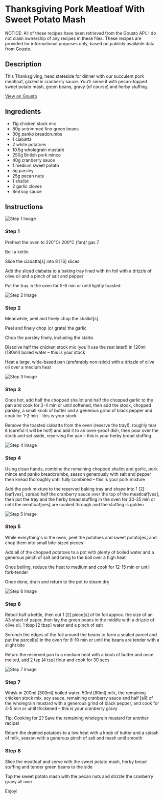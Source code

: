 # Thanksgiving Pork Meatloaf With Sweet Potato Mash

NOTICE: All of these recipes have been retrieved from the Gousto API. I do not claim ownership of any recipes in these files. These recipes are provided for informational purposes only, based on publicly available data from Gousto.

## Description

This Thanksgiving, head stateside for dinner with our succulent pork meatloaf, glazed in cranberry sauce. You'll serve it with pecan-topped sweet potato mash, green beans, gravy (of course) and herby stuffing. 

[View on Gousto](https://www.gousto.co.uk/recipes/cookbook/thanksgiving-pork-meatloaf-with-sweet-potato-mash)

## Ingredients

- 11g chicken stock mix
- 80g untrimmed fine green beans
- 30g panko breadcrumbs
- 1 ciabatta
- 2 white potatoes
- 10.5g wholegrain mustard
- 250g British pork mince
- 40g cranberry sauce
- 1 medium sweet potato
- 5g parsley
- 25g pecan nuts
- 1 shallot
- 2 garlic cloves
- 8ml soy sauce

## Instructions

![Step 1 Image](https://production-media.gousto.co.uk/cms/recipe-step-image/Step-1-1635261767574-x200.jpg)

### Step 1

Preheat the oven to 220°C/ 200°C (fan)/ gas 7

Boil a kettle

Slice the ciabatta<span class="text-danger">[s]</span> into 8 <span class="text-danger">[16]</span> slices

Add the sliced ciabatta to a baking tray lined with tin foil with a drizzle of olive oil and a pinch of salt and pepper

Put the tray in the oven for 5-6 min or until lightly toasted

![Step 2 Image](https://production-media.gousto.co.uk/cms/recipe-step-image/Step-2-1635261770301-x200.jpg)

### Step 2

Meanwhile, peel and finely chop the shallot<span class="text-danger">[s]</span>

Peel and finely chop (or grate) the garlic

Chop the parsley finely, including the stalks

Dissolve half the chicken stock mix (you'll use the rest later!) in 120ml <span class="text-danger">[180ml]</span> boiled water – this is your stock

Heat a large, wide-based pan (preferably non-stick) with a drizzle of olive oil over a medium heat

![Step 3 Image](https://production-media.gousto.co.uk/cms/recipe-step-image/Step-3-1635261772837-x200.jpg)

### Step 3

Once hot, add half the chopped shallot and half the chopped garlic to the pan and cook for 3-4 min or until softened, then add the stock, chopped parsley, a small knob of butter and a generous grind of black pepper and cook for 1-2 min – this is your stock

Remove the toasted ciabatta from the oven (reserve the tray!), roughly tear it (careful it will be hot!) and add it to an oven-proof dish, then pour over the stock and set aside, reserving the pan – this is your herby bread stuffing

![Step 4 Image](https://production-media.gousto.co.uk/cms/recipe-step-image/Step-4-1635261775791-x200.jpg)

### Step 4

Using clean hands, combine the remaining chopped shallot and garlic, pork mince and panko breadcrumbs, season generously with salt and pepper then knead thoroughly until fully combined – this is your pork mixture

Add the pork mixture to the reserved baking tray and shape into 1 <span class="text-danger">[2] </span>loaf<span class="text-danger">[ves]</span>, spread half the cranberry sauce over the top of the meatloaf<span class="text-danger">[ves]</span>, then put the tray and the herby bread stuffing in the oven for 30-35 min or until the meatloaf<span class="text-danger">[ves] </span>are cooked through and the stuffing is golden

![Step 5 Image](https://production-media.gousto.co.uk/cms/recipe-step-image/Step-5-1635261778355-x200.jpg)

### Step 5

While everything's in the oven, peel the potatoes and sweet potato<span class="text-danger">[es]</span> and chop them into small bite-sized pieces

Add all of the chopped potatoes to a pot with plenty of boiled water and a generous pinch of salt and bring to the boil over a high heat

Once boiling, reduce the heat to medium and cook for 12-15 min or until fork-tender

Once done, drain and return to the pot to steam dry

![Step 6 Image](https://production-media.gousto.co.uk/cms/recipe-step-image/Step-6-1635261781275-x200.jpg)

### Step 6

Reboil half a kettle, then cut 1 <span class="text-danger">[2]</span> piece<span class="text-danger">[s]</span> of tin foil approx. the size of an A3 sheet of paper, then lay the green beans in the middle with a drizzle of olive oil, 1 tbsp <span class="text-danger">[2 tbsp]</span> water and a pinch of salt

Scrunch the edges of the foil around the beans to form a sealed parcel and put the parcel<span class="text-danger">[s]</span> in the oven for 8-10 min or until the beans are tender with a slight bite

Return the reserved pan to a medium heat with a knob of butter and once melted, add 2 tsp<span class="text-danger"> [4 tsp]</span> flour and cook for 30 secs

![Step 7 Image](https://production-media.gousto.co.uk/cms/recipe-step-image/Step-7-1635261785489-x200.jpg)

### Step 7

Whisk in 200ml <span class="text-danger">[300ml]</span> boiled water, 50ml <span class="text-danger">[80ml]</span> milk, the remaining chicken stock mix, soy sauce, remaining cranberry sauce and half <span class="text-danger">[all]</span> of the wholegrain mustard with a generous grind of black pepper, and cook for 4-5 min or until thickened – this is your cranberry gravy

Tip: Cooking for 2? Save the remaining wholegrain mustard for another recipe!

Return the drained potatoes to a low heat with a knob of butter and a splash of milk, season with a generous pinch of salt and mash until smooth

### Step 8

Slice the meatloaf and serve with the sweet potato mash, herby bread stuffing and tender green beans to the side

Top the sweet potato mash with the pecan nuts and drizzle the cranberry gravy all over

Enjoy!

